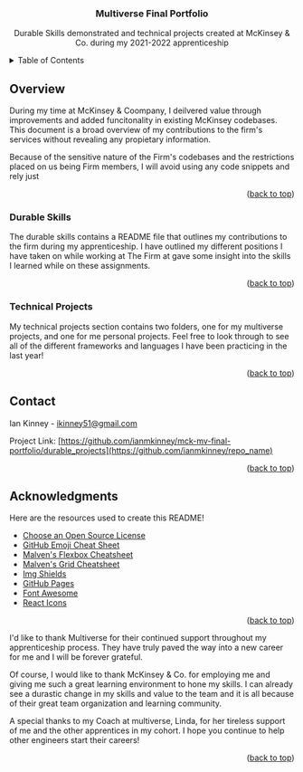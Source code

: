 <a name="readme-top"></a>

  <h3 align="center">Multiverse Final Portfolio</h3>

  <p align="center">
    Durable Skills demonstrated and technical projects created at McKinsey & Co. during my 2021-2022 apprenticeship
  </p>
</div>



<!-- TABLE OF CONTENTS -->
<details>
  <summary>Table of Contents</summary>
  <ol>
    <li><a href="#overview">Overview</a></li>
    <li><a href="#durable">Durable Skills (durable_projects)</a></li>
    <li><a href="#technical">Technical Projects (technical_projects)</a></li>
    <li><a href="#contact">Contact Me</a></li>
    <li><a href="#acknowledgments">Acknowledgments</a></li>
  </ol>
</details>


<!-- Overview -->
## Overview

During my time at McKinsey & Coompany, I deilvered value through improvements and added funcitonality in existing McKinsey codebases. This document is a broad overview of my contributions to the firm's services without revealing any propietary information. 

Because of the sensitive nature of the Firm's codebases and the restrictions placed on us being Firm members, I will avoid using any code snippets and rely just 

<p align="right">(<a href="#readme-top">back to top</a>)</p>

<!-- Durable Skills Section -->
### Durable Skills

The durable skills contains a README file that outlines my contributions to the firm during my apprenticeship. I have outlined my different positions I have taken on while working at The Firm at gave some insight into the skills I learned while on these assignments.


<p align="right">(<a href="#readme-top">back to top</a>)</p>

<!-- Technical Projects Section -->
### Technical Projects

My technical projects section contains two folders, one for my multiverse projects, and one for me personal projects. Feel free to look through to see all of the different frameworks and languages I have been practicing in the last year!


<p align="right">(<a href="#technical">back to top</a>)</p>



<!-- CONTACT -->
## Contact

Ian Kinney - ikinney51@gmail.com

Project Link: [https://github.com/ianmkinney/mck-mv-final-portfolio/durable_projects](https://github.com/ianmkinney/repo_name)

<p align="right">(<a href="#readme-top">back to top</a>)</p>



<!-- ACKNOWLEDGMENTS -->
## Acknowledgments

Here are the resources used to create this README!

* [Choose an Open Source License](https://choosealicense.com)
* [GitHub Emoji Cheat Sheet](https://www.webpagefx.com/tools/emoji-cheat-sheet)
* [Malven's Flexbox Cheatsheet](https://flexbox.malven.co/)
* [Malven's Grid Cheatsheet](https://grid.malven.co/)
* [Img Shields](https://shields.io)
* [GitHub Pages](https://pages.github.com)
* [Font Awesome](https://fontawesome.com)
* [React Icons](https://react-icons.github.io/react-icons/search)

<p align="right">(<a href="#readme-top">back to top</a>)</p>

I'd like to thank Multiverse for their continued support throughout my apprenticeship process. They have truly paved the way into a new career for me
and I will be forever grateful. 

Of course, I would like to thank McKinsey & Co. for employing me and giving me such a great learning environment to hone my skills. 
I can already see a durastic change in my skills and value to the team and it is all because of their great team organization and learning community. 

A special thanks to my Coach at multiverse, Linda, for her tireless support of me and the other apprentices in my cohort. I hope you continue
to help other engineers start their careers!

<p align="right">(<a href="#readme-top">back to top</a>)</p>



<!-- MARKDOWN LINKS & IMAGES -->
<!-- https://www.markdownguide.org/basic-syntax/#reference-style-links -->
[issues-shield]: https://img.shields.io/github/issues/othneildrew/Best-README-Template.svg?style=for-the-badge
[issues-url]: https://github.com/othneildrew/Best-README-Template/issues
[license-shield]: https://img.shields.io/github/license/othneildrew/Best-README-Template.svg?style=for-the-badge
[license-url]: https://github.com/othneildrew/Best-README-Template/blob/master/LICENSE.txt
[product-screenshot]: images/screenshot.png
[Next.js]: https://img.shields.io/badge/next.js-000000?style=for-the-badge&logo=nextdotjs&logoColor=white
[Next-url]: https://nextjs.org/
[React.js]: https://img.shields.io/badge/React-20232A?style=for-the-badge&logo=react&logoColor=61DAFB
[React-url]: https://reactjs.org/
[Vue.js]: https://img.shields.io/badge/Vue.js-35495E?style=for-the-badge&logo=vuedotjs&logoColor=4FC08D
[Vue-url]: https://vuejs.org/
[Angular.io]: https://img.shields.io/badge/Angular-DD0031?style=for-the-badge&logo=angular&logoColor=white
[Angular-url]: https://angular.io/
[Svelte.dev]: https://img.shields.io/badge/Svelte-4A4A55?style=for-the-badge&logo=svelte&logoColor=FF3E00
[Svelte-url]: https://svelte.dev/
[Laravel.com]: https://img.shields.io/badge/Laravel-FF2D20?style=for-the-badge&logo=laravel&logoColor=white
[Laravel-url]: https://laravel.com
[Bootstrap.com]: https://img.shields.io/badge/Bootstrap-563D7C?style=for-the-badge&logo=bootstrap&logoColor=white
[Bootstrap-url]: https://getbootstrap.com
[JQuery.com]: https://img.shields.io/badge/jQuery-0769AD?style=for-the-badge&logo=jquery&logoColor=white
[JQuery-url]: https://jquery.com 
